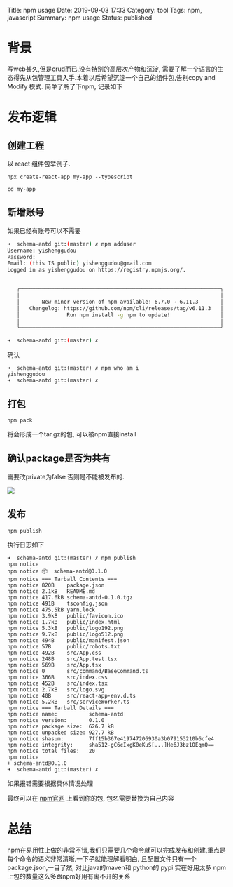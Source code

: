 Title: npm usage
Date: 2019-09-03 17:33
Category: tool
Tags: npm, javascript
Summary: npm usage 
Status: published


# 背景

写web甚久,但是crud而已,没有特别的高层次产物和沉淀,
需要了解一个语言的生态得先从包管理工具入手.本着以后希望沉淀一个自己的组件包,告别copy and Modify 模式.
简单了解了下npm, 记录如下

# 发布逻辑

## 创建工程

以 react 组件包举例子. 
```
npx create-react-app my-app --typescript

cd my-app

```

## 新增账号

如果已经有账号可以不需要

```bash
➜  schema-antd git:(master) ✗ npm adduser 
Username: yishenggudou
Password: 
Email: (this IS public) yishenggudou@gmail.com
Logged in as yishenggudou on https://registry.npmjs.org/.


   ╭────────────────────────────────────────────────────────────────╮
   │                                                                │
   │       New minor version of npm available! 6.7.0 → 6.11.3       │
   │   Changelog: https://github.com/npm/cli/releases/tag/v6.11.3   │
   │               Run npm install -g npm to update!                │
   │                                                                │
   ╰────────────────────────────────────────────────────────────────╯

➜  schema-antd git:(master) ✗ 

```

确认

```
➜  schema-antd git:(master) ✗ npm who am i
yishenggudou
➜  schema-antd git:(master) ✗ 
```

## 打包

```
npm pack
```

将会形成一个tar.gz的包, 可以被npm直接install 

## 确认package是否为共有

需要改private为false 否则是不能被发布的.

![](/docs/blog/static/15676561408950.jpg)


## 发布

```
npm publish
```

执行日志如下

```
➜  schema-antd git:(master) ✗ npm publish
npm notice 
npm notice 📦  schema-antd@0.1.0
npm notice === Tarball Contents === 
npm notice 820B    package.json              
npm notice 2.1kB   README.md                 
npm notice 417.6kB schema-antd-0.1.0.tgz     
npm notice 491B    tsconfig.json             
npm notice 475.5kB yarn.lock                 
npm notice 3.9kB   public/favicon.ico        
npm notice 1.7kB   public/index.html         
npm notice 5.3kB   public/logo192.png        
npm notice 9.7kB   public/logo512.png        
npm notice 494B    public/manifest.json      
npm notice 57B     public/robots.txt         
npm notice 492B    src/App.css               
npm notice 248B    src/App.test.tsx          
npm notice 569B    src/App.tsx               
npm notice 0       src/command/BaseCommand.ts
npm notice 366B    src/index.css             
npm notice 452B    src/index.tsx             
npm notice 2.7kB   src/logo.svg              
npm notice 40B     src/react-app-env.d.ts    
npm notice 5.2kB   src/serviceWorker.ts      
npm notice === Tarball Details === 
npm notice name:          schema-antd                             
npm notice version:       0.1.0                                   
npm notice package size:  626.7 kB                                
npm notice unpacked size: 927.7 kB                                
npm notice shasum:        7ff15b367e419747206930a3b079153210b6cfe4
npm notice integrity:     sha512-gC6cIxgK0eKuS[...]He6J3bz1OEqmQ==
npm notice total files:   20                                      
npm notice 
+ schema-antd@0.1.0
➜  schema-antd git:(master) ✗ 
```

如果报错需要根据具体情况处理

最终可以在 [npm官网](https://www.npmjs.com/package/schema-antd) 上看到你的包, 包名需要替换为自己内容


# 总结

npm在易用性上做的非常不错,我们只需要几个命令就可以完成发布和创建,重点是每个命令的语义非常清晰,一下子就能理解看明白,
且配置文件只有一个package.json,一目了然, 对比java的maven和 python的 pypi 实在好用太多
npm上包的数量这么多跟npm好用有离不开的关系

